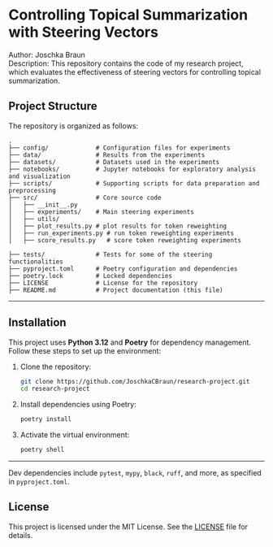 # Controlling Topical Summarization with Steering Vectors

Author: Joschka Braun  
Description: This repository contains the code of my research project, which evaluates the
effectiveness of steering vectors for controlling topical summarization.

## Project Structure

The repository is organized as follows:

```
.
├── config/             # Configuration files for experiments
├── data/               # Results from the experiments
├── datasets/           # Datasets used in the experiments
├── notebooks/          # Jupyter notebooks for exploratory analysis and visualization
├── scripts/            # Supporting scripts for data preparation and preprocessing
├── src/                # Core source code
│   ├── __init__.py
│   ├── experiments/    # Main steering experiments
│   ├── utils/
│   ├── plot_results.py # plot results for token reweighting
│   ├── run_experiments.py # run token reweighting experiments
│   ├── score_results.py   # score token reweighting experiments

├── tests/              # Tests for some of the steering functionalities
├── pyproject.toml      # Poetry configuration and dependencies
├── poetry.lock         # Locked dependencies
├── LICENSE             # License for the repository
├── README.md           # Project documentation (this file)
```

---

## Installation

This project uses **Python 3.12** and **Poetry** for dependency management. Follow these steps to set up the environment:

1. Clone the repository:
   ```bash
   git clone https://github.com/JoschkaCBraun/research-project.git
   cd research-project
   ```

2. Install dependencies using Poetry:
   ```bash
   poetry install
   ```

3. Activate the virtual environment:
   ```bash
   poetry shell
   ```

---

Dev dependencies include `pytest`, `mypy`, `black`, `ruff`, and more, as specified in `pyproject.toml`.

## License

This project is licensed under the MIT License. See the [LICENSE](LICENSE) file for details.